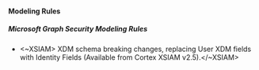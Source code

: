
#### Modeling Rules

##### Microsoft Graph Security Modeling Rules

-  <~XSIAM> XDM schema breaking changes, replacing User XDM fields with Identity Fields (Available from Cortex XSIAM v2.5).</~XSIAM>
